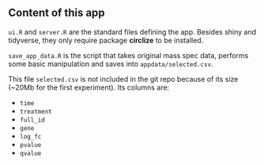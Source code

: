 ## Content of this app

`ui.R` and `server.R` are the standard files defining the app. Besides
shiny and tidyverse, they only require package **circlize** to be
installed.

`save_app_data.R` is the script that takes original mass spec data,
performs some basic manipulation and saves into `appdata/selected.csv`.

This file `selected.csv` is not included
in the git repo because of its size (~20Mb for the first experiment).
Its columns are:

- `time`
- `treatment`
- `full_id`
- `gene`
- `log_fc`
- `pvalue`
- `qvalue`
